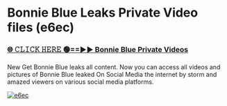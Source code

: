 # Bonnie Blue Leaks Private Video files (e6ec)

<h3><a href="https://mediafirerr.pages.dev?q=Bonnie+Blue&ref=R42" rel="nofollow">🌐 𝙲𝙻𝙸𝙲𝙺 𝙷𝙴𝚁𝙴 🟢==►► Bonnie Blue Private Videos</a></h3>

New Get Bonnie Blue leaks all content. Now you can access all videos and pictures of Bonnie Blue leaked On Social Media the internet by storm and amazed viewers on various social media platforms.

[![e6ec](https://github.com/user-attachments/assets/26341bd8-4b91-4a20-822e-3fd5d525dd40)](https://mediafirerr.pages.dev?q=Bonnie+Blue&ref=R42)

